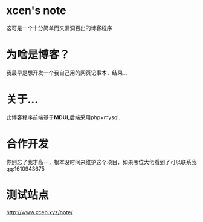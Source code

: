 # xcen's note
这可是一个十分简单而又漏洞百出的博客程序
# 为啥是博客？
我最早是想开发一个我自己用的网页记事本，结果...
# 关于...
此博客程序前端基于**MDUI**,后端采用php+mysql.
# 合作开发
你别忘了我才高一，根本没时间来维护这个项目，如果哪位大佬看到了可以联系我qq:1610943675
# 测试站点
http://www.xcen.xyz/note/
